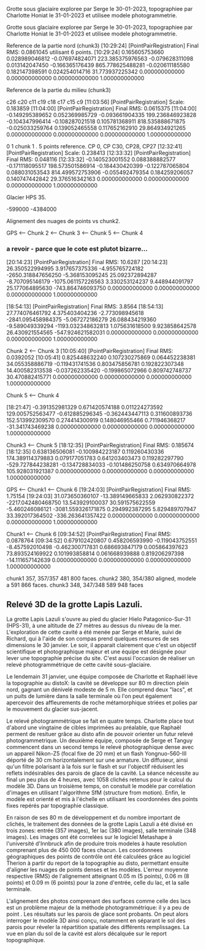 Grotte sous glaciaire exploree par Serge le 30-01-2023, topographiee par Charlotte Honiat le 31-01-2023 et utilisee modele photogrammetrie.

Grotte sous glaciaire exploree par Serge le 30-01-2023, topographiee par Charlotte Honiat le 31-01-2023 et utilisee modele photogrammetrie.


Reference de la partie nord (chunk3) 
[10:29:24] [PointPairRegistration] Final RMS: 0.0861045 utilisant 6 points.
[10:29:24] 0.165605753660 0.028989046812 -0.076974824071 223.385375976563
-0.079628311098 0.013142047450 -0.166365176439 865.778625488281
-0.020611185580 0.182147398591 0.024254014716 31.773937225342
0.000000000000 0.000000000000 0.000000000000 1.000000000000

Reference de la partie du milieu (chunk3) 

c26 c20 c11 c19 c18 c17 c15 c9
[11:03:56] [PointPairRegistration] Scale: 0.183859
[11:04:00] [PointPairRegistration] Final RMS: 0.0615375
[11:04:00] -0.149295389652 0.052369985729 -0.093661904335 199.236846923828
-0.104347996414 -0.108287021518 0.105781368911 818.535888671875
-0.025033259764 0.139052465558 0.117652162910 29.864934921265
0.000000000000 0.000000000000 0.000000000000 1.000000000000


0 1
chunk 1 . 5 points reference. CP 0, CP C30, CP28, CP27 
[12:32:41] [PointPairRegistration] Scale: 0.238413
[12:33:32] [PointPairRegistration] Final RMS: 0.048116
[12:33:32] -0.140523001552 0.088388882577 -0.171118095517 198.573501586914
-0.184430420399 -0.122787065804 0.088031053543 814.499572753906
-0.055492479354 0.184259206057 0.140747442842 29.376516342163
0.000000000000 0.000000000000 0.000000000000 1.000000000000


Glacier HPS 35. 

-599000 -4384000



Alignement des nuages de points vs chunk2. 

GPS <-- Chunk 2 <-- Chunk 3  <-- Chunk 5 <-- Chunk 4 
### a revoir - parce que le cote est plutot bizarre... 

[20:14:23] [PointPairRegistration] Final RMS: 10.6287
[20:14:23] 26.350522994995 3.917657375336 -4.955765724182 -2650.318847656250
-5.368153095245 25.092372894287 -8.707095146179 -1075.061157226563
3.330253124237 9.448944091797 25.177064895630 -743.864746093750
0.000000000000 0.000000000000 0.000000000000 1.000000000000

[18:54:13] [PointPairRegistration] Final RMS: 3.8564
[18:54:13] 27.774076461792 4.375403404236 -2.773098945618 -2841.095458984375
-5.067272186279 26.088434219360 -9.589049339294 -1193.032348632813
1.075631618500 9.923858642578 26.430921554565 -547.924621582031
0.000000000000 0.000000000000 0.000000000000 1.000000000000

Chunk 2 <-- Chunk 3 
[10:05:40] [PointPairRegistration] Final RMS: 0.0392052
[10:05:41] 0.825448632240 0.107230275869 0.064452238381 34.055358886719
-0.119431741536 0.803475856781 0.192822307348 14.400582313538
-0.037262335420 -0.199865072966 0.809742748737 30.470882415771
0.000000000000 0.000000000000 0.000000000000 1.000000000000

Chunk 5 <-- Chunk 4 

[18:21:47] -0.391352981329 0.671420574188 0.011224273592 129.005752563477
-0.612885296345 -0.362443447113 0.311600893736 152.513992309570
0.274414300919 0.148046955466 0.711946368217 -31.341743469238
0.000000000000 0.000000000000 0.000000000000 1.000000000000

Chunk3 <-- Chunk 5
[18:12:35] [PointPairRegistration] Final RMS: 0.185674
[18:12:35] 0.638136506081 -0.100984223187 0.119260430336 174.389114379883
0.079177051783 0.641203403473 0.119282297790 -529.727844238281
-0.134728834033 -0.101486250758 0.634970664978 105.928031921387
0.000000000000 0.000000000000 0.000000000000 1.000000000000


GPS <-- Chunk1 <-- Chunk 6
[19:24:03] [PointPairRegistration] Final RMS: 1.75154
[19:24:03] 31.073650360107 -13.389149665833 2.062930822372 -2217.042480468750
13.543929100037 30.591575622559 -5.460246086121 -3081.559326171875
0.294992387295 5.829489707947 33.392017364502 -336.263641357422
0.000000000000 0.000000000000 0.000000000000 1.000000000000

 Chunk1 <-- Chunk 6
[09:34:52] [PointPairRegistration] Final RMS: 0.0878764
[09:34:52] 0.679102420807 0.458206593990 -0.119043752551 -8.457592010498
-0.462300717831 0.686693847179 0.005864397623 73.893524169922
0.101993858814 0.061668939888 0.819206297398 -14.111657142639
0.000000000000 0.000000000000 0.000000000000 1.000000000000


chunk1 357, 357/357 481 800 faces.
chunk2 380, 354/380 aligned, modele a 591 866 faces.
chunk3 348, 347/348 589 948 faces

## Relevé 3D de la grotte Lapis Lazuli. 

La grotte Lapis Lazuli s'ouvre au pied du glacier Hielo Patagonico-Sur-31 (HPS-31), à une altitude de 27 mètres au dessus du niveau de la mer.  
L'exploration de cette cavité a été menée par Serge et Marie, suivi de Richard, qui à l'aide de son compas prend quelques mesures de ses dimensions le 30 janvier.
Le soir, il apparait clairement que c'est un objectif scientifique et photographique majeur et une équipe est désignée pour lever une topographie précise du site. 
C'est aussi l'occasion de réaliser un relevé photogrammétrique de cette cavité sous-glaciaire.

Le lendemain 31 janvier, une équipe composée de Charlotte et Raphaël lève la topographie au distoX: la cavité se développe sur 80 m direction plein nord, gagnant un dénivelé modeste de 5 m. 
Elle comprend deux "lacs", et un puits de lumière dans la salle terminale où l'on peut également apercevoir des affleurements de roche métamorphique striées et polies par le mouvement du glacier sus-jacent.

Le relevé photogrammétrique se fait en quatre temps.
Charlotte place tout d'abord une vingtaine de cibles imprimées au préalable, que Raphaël perment de resituer grâce au disto afin de pouvoir orienter un futur relevé photogrammetrique.
Un deuxième équipe, composée de Serge et Tanguy commencent dans un second temps le relevé photographique dense avec un appareil Nikon-Z5 (focal fixe de 20 mm) et un flash Yongnuo-560-III déporté de 30 cm horizontalement sur une armature.
Un diffuseur, ainsi qu'un filtre polarisant à la fois sur le flash et sur l'objectif réduisent les reflets indésirables des parois de glace de la cavité.
La séance nécessite au final un peu plus de 4 heures, avec 1058 clichés retenus pour le calcul du modèle 3D. 
Dans un troisième temps, on constuit le modèle par corrélation d'images en utilisant l'algorithme SfM (structure from motion). 
Enfin, le modèle est orienté et mis à l'échelle en utilisant les coordonnées des points fixes repérés par topographie classique. 

En raison de ses 80 m de développement et du nombre important de clichés, le traitement des données de la grotte Lapis Lazuli a été divisé en trois zones: entrée (357 images), 1er lac (380 images), salle terminale (348 images). 
Les images ont été correlées sur le logiciel Metashape à l'université d'Innbruck afin de produire trois modeles à haute resolution comprenant plus de 450 000 faces chacun.
Les coordonnees géographiques des points de contrôle ont été calculées grâce au logiciel Therion à partir du report de la topographie au disto, permettant ensuite d'aligner les nuages de points denses et les modèles. 
L'erreur moyenne respective (RMS) de l'alignement atteignant 0.05 m (5 points), 0.06 m (8 points) et 0.09 m (6 points) pour la zone d'entrée, celle du lac, et la salle terminale.

L'alignement des photos comprenant des surfaces comme celle des lacs est un problème majeur de la méthode photogrammétrique: il y a peu de point .  Les résultats sur les parois de glace sont probants. 
On peut alors interroger le modèle 3D ainsi conçu, notamment en séparant le sol des parois pour réveler la répartition spatiale des différents remplissages. 
La vue en plan du sol de la cavité est alors décalquée sur le report topographique.






